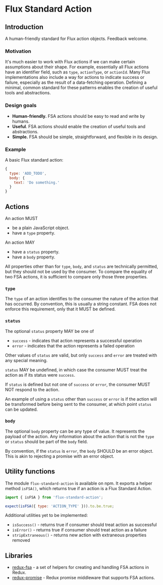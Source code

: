 Flux Standard Action
====================

## Introduction

A human-friendly standard for Flux action objects. Feedback welcome.

### Motivation

It's much easier to work with Flux actions if we can make certain assumptions about their shape. For example, essentially all Flux actions have an identifier field, such as `type`, `actionType`, or `actionId`. Many Flux implementations also include a way for actions to indicate success or failure, especially as the result of a data-fetching operation. Defining a minimal, common standard for these patterns enables the creation of useful tools and abstractions.

### Design goals

- **Human-friendly.** FSA actions should be easy to read and write by humans.
- **Useful**. FSA actions should enable the creation of useful tools and abstractions.
- **Simple.** FSA should be simple, straightforward, and flexible in its design.

### Example

A basic Flux standard action:

```js
{
  type: 'ADD_TODO',
  body: {
    text: 'Do something.'  
  }
}
```

## Actions

An action MUST

- be a plain JavaScript object.
- have a `type` property.

An action MAY

- have a `status` property.
- have a `body` property.

All properties other than for `type`, `body`, and `status` are technically permitted, but they should not be used by the consumer. To compare the equality of two FSA actions, it is sufficient to compare only those three properties.

### `type`

The `type` of an action identifies to the consumer the nature of the action that has occurred. By convention, this is usually a string constant. FSA does not enforce this requirement, only that it MUST be defined.

### `status`

The optional `status` property MAY be one of

- `success` - indicates that action represents a successful operation
- `error` - indicates that the action represents a failed operation

Other values of `status` are valid, but only `success` and `error` are treated with any special meaning.

`status` MAY be undefined, in which case the consumer MUST treat the action as if its status were `success`.

If `status` is defined but not one of `success` or `error`, the consumer MUST NOT respond to the action.

An example of using a `status` other than `success` or `error` is if the action will be transformed before being sent to the consumer, at which point `status` can be updated.

### `body`

The optional `body` property can be any type of value. It represents the payload of the action. Any information about the action that is not the `type` or `status` should be part of the `body` field.

By convention, if the `status` is `error`, the `body` SHOULD be an error object. This is akin to rejecting a promise with an error object.

## Utility functions

The module `flux-standard-action` is available on npm. It exports a helper method `isFSA()`, which returns true if an action is a Flux Standard Action.

```js
import { isFSA } from 'flux-standard-action';

expect(isFSA({ type: 'ACTION_TYPE' })).to.be.true;
```

Additional utilities yet to be implemented:

 - `isSuccess()` - returns true if consumer should treat action as successful
 - `isError()` - returns true if consumer should treat action as a failure
 - `stripExtraneous()` - returns new action with extraneous properties removed

## Libraries

- [redux-fsa](https://github.com/acdlite/redux-fsa) - a set of helpers for creating and handling FSA actions in Redux.
- [redux-promise](https://github.com/acdlite/redux-promise) - Redux promise middleware that supports FSA actions.
